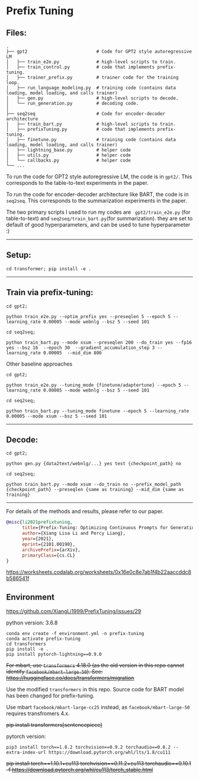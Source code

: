 # Prefix Tuning
## Files:
    .
    ├── gpt2                          # Code for GPT2 style autoregressive LM
    │   ├── train_e2e.py              # high-level scripts to train.
    │   ├── train_control.py          # code that implements prefix-tuning.
    │   ├── trainer_prefix.py         # trainer code for the training loop. 
    │   ├── run_language_modeling.py  # training code (contains data loading, model loading, and calls trainer)
    │   ├── gen.py                    # high-level scripts to decode. 
    │   └── run_generation.py         # decoding code. 
    │
    ├── seq2seq                       # Code for encoder-decoder architecture
    │   ├── train_bart.py             # high-level scripts to train.
    │   ├── prefixTuning.py           # code that implements prefix-tuning.
    │   ├── finetune.py               # training code (contains data loading, model loading, and calls trainer)   
    │   ├── lightning_base.py         # helper code
    │   ├── utils.py                  # helper code
    │   └── callbacks.py              # helper code
    └── ...


To run the code for GPT2 style autoregressive LM, the code is in ``gpt2/``. This corresponds to the table-to-text experiments in the paper. 

To run the code for encoder-decoder architecture like BART,  the code is in ``seq2seq``. This corresponds to the summarization experiments in the paper. 

The two primary scripts I used to run my codes are `` gpt2/train_e2e.py`` (for table-to-text) and ``seq2seq/train_bart.py``(for summarization).
they are set to default of good hyperparameters, and can be used to tune hyperparameter :) 

-----------------------------------------------------
## Setup:

``cd transformer; pip install -e .``

-----------------------------------------------------
## Train via prefix-tuning:

```shell
cd gpt2;

python train_e2e.py --optim_prefix yes --preseqlen 5 --epoch 5 --learning_rate 0.00005 --mode webnlg --bsz 5 --seed 101
```


```shell
cd seq2seq; 

python train_bart.py --mode xsum --preseqlen 200 --do_train yes --fp16 yes --bsz 16  --epoch 30  --gradient_accumulation_step 3 --learning_rate 0.00005  --mid_dim 800
```


Other baseline approaches 

```
cd gpt2;

python train_e2e.py --tuning_mode {finetune/adaptertune} --epoch 5 --learning_rate 0.00005 --mode webnlg --bsz 5 --seed 101
```

```
cd seq2seq;

python train_bart.py --tuning_mode finetune --epoch 5 --learning_rate 0.00005 --mode xsum --bsz 5 --seed 101
```
-----------------------------------------------------

## Decode:

```shell
cd gpt2;

python gen.py {data2text/webnlg/...} yes test {checkpoint_path} no
```


```shell
cd seq2seq; 

python train_bart.py --mode xsum --do_train no --prefix_model_path {checkpoint_path} --preseqlen {same as training} --mid_dim {same as training}
```

-----------------------------------------------------

For details of the methods and results, please refer to our paper. 

```bibtex
@misc{li2021prefixtuning,
      title={Prefix-Tuning: Optimizing Continuous Prompts for Generation}, 
      author={Xiang Lisa Li and Percy Liang},
      year={2021},
      eprint={2101.00190},
      archivePrefix={arXiv},
      primaryClass={cs.CL}
}
```

https://worksheets.codalab.org/worksheets/0x16e0c8e7ab1f4b22aaccddc8b586541f

## Environment

https://github.com/XiangLi1999/PrefixTuning/issues/29

python version: 3.6.8

```shell
conda env create -f environment.yml -n prefix-tuning
conda activate prefix-tuning
cd transformers
pip install -e .
pip install pytorch-lightning==0.9.0
```

~~For mbart, use `transformers` 4.18.0 (as the old version in this repo cannot identify `facebook/mbart-large-50`).
See: https://huggingface.co/docs/transformers/migration~~

Use the modified `transformers` in this repo. Source code for BART model has been changed for prefix-tuning.

Use mbart `facebook/mbart-large-cc25` instead, as `facebook/mbart-large-50` requires transfromers 4.x.

~~pip install transformers[sentencepiece]~~

pytorch version:
```
pip3 install torch==1.8.2 torchvision==0.9.2 torchaudio==0.8.2 --extra-index-url https://download.pytorch.org/whl/lts/1.8/cu111
```
~~pip install torch==1.10.1+cu113 torchvision==0.11.2+cu113 torchaudio==0.10.1 -f https://download.pytorch.org/whl/cu113/torch_stable.html~~
